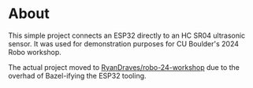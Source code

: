 # About
This simple project connects an ESP32 directly to an HC SR04 ultrasonic sensor. It was used for demonstration purposes for CU Boulder's 2024 Robo workshop.

The actual project moved to [RyanDraves/robo-24-workshop](https://github.com/RyanDraves/robo-24-workshop) due to the overhad of Bazel-ifying the ESP32 tooling.
